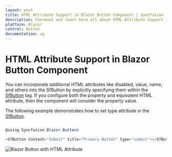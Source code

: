 ```yaml
---
layout: post
title: HTML Attribute Support in Blazor Button Component | Syncfusion
description: Checkout and learn here all about HTML Attribute Support in Syncfusion Blazor Button component and more.
platform: Blazor
control: Button
documentation: ug
---
```


# HTML Attribute Support in Blazor Button Component

You can incorporate additional HTML attributes like disabled, value, name, and others into the SfButton by explicitly specifying them within the [SfButton](https://help.syncfusion.com/cr/blazor/Syncfusion.Blazor.Buttons.SfButton.html) tag. If you configure both the property and equivalent HTML attribute, then the component will consider the property value.

The following example demonstrates how to set type attribute in the [SfButton](https://help.syncfusion.com/cr/blazor/Syncfusion.Blazor.Buttons.SfButton.html).

```csharp

@using Syncfusion.Blazor.Buttons

<SfButton Content="Submit" title="Primary Button" type="submit"></SfButton>

```


![Blazor Button with HTML Attribute](./../images/blazor-button-with-html.png)
